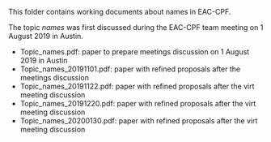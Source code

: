This folder contains working documents about names in EAC-CPF.

The topic _names_ was first discussed during the EAC-CPF team meeting on 1 August 2019 in Austin.

* Topic_names.pdf: paper to prepare meetings discussion on 1 August 2019 in Austin
* Topic_names_20191101.pdf: paper with refined proposals after the meetings discussion
* Topic_names_20191122.pdf: paper with refined proposals after the virt meeting discussion
* Topic_names_20191220.pdf: paper with refined proposals after the virt meeting discussion
* Topic_names_20200130.pdf: paper with refined proposals after the virt meeting discussion
